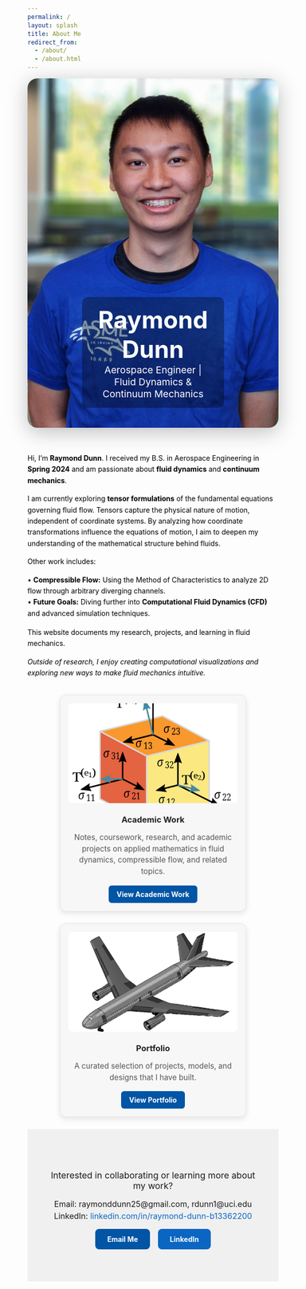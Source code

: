 ```yaml
---
permalink: /
layout: splash
title: About Me 
redirect_from: 
  - /about/
  - /about.html
---
```


<!-- Hero Image with Title Overlay -->
<div style="position:relative; width:100%; max-height:700px; overflow:hidden; border-radius:20px; box-shadow:0 8px 40px rgba(0,0,0,0.25); margin-bottom:50px;">
  <img src="/images/profile.jpg" alt="Raymond Dunn"
       style="width:100%; height:700px; object-fit:cover; object-position:center 10%; display:block;">
       
  <div style="position:absolute; bottom:40px; left:50%; transform:translateX(-50%); text-align:center; 
              color:#ffffff; background:rgba(0,0,0,0.35); padding:1rem 2rem; border-radius:12px;">
    <h1 style="font-size:3rem; margin:0;">Raymond Dunn</h1>
    <p style="font-size:1.2rem; margin:0;">Aerospace Engineer | Fluid Dynamics & Continuum Mechanics</p>
  </div>
</div>


<!-- Bio Section -->
<div style="max-width:none; margin:0 auto; text-align:left; line-height:1.6; color:#000000;">
  <p>Hi, I’m <strong>Raymond Dunn</strong>. I received my B.S. in Aerospace Engineering in <strong>Spring 2024</strong> and am passionate about <strong>fluid dynamics</strong> and <strong>continuum mechanics</strong>.</p>

  <p>I am currently exploring <strong>tensor formulations</strong> of the fundamental equations governing fluid flow. Tensors capture the physical nature of motion, independent of coordinate systems. By analyzing how coordinate transformations influence the equations of motion, I aim to deepen my understanding of the mathematical structure behind fluids.</p>

  <p>Other work includes:</p>
  <ul style="list-style-type:none; padding:0; margin:0 0 1rem 0;">
    <li>• <strong>Compressible Flow:</strong> Using the Method of Characteristics to analyze 2D flow through arbitrary diverging channels.</li>
    <li>• <strong>Future Goals:</strong> Diving further into <strong>Computational Fluid Dynamics (CFD)</strong> and advanced simulation techniques.</li>
  </ul>

  <p>This website documents my research, projects, and learning in fluid mechanics.</p>

  <p><em>Outside of research, I enjoy creating computational visualizations and exploring new ways to make fluid mechanics intuitive.</em></p>
</div>

<!-- Responsive Card Row -->
<style>
.rd-cards {
  display:flex;
  gap:1.5rem;
  justify-content:center;
  flex-wrap:wrap;
  margin-top:2rem;
}

.rd-card {
  background:#f7f7f7; /* light gray solid background */
  border-radius:12px;
  padding:1rem;
  max-width:340px;
  text-align:center;
  box-shadow:0 4px 12px rgba(0,0,0,0.1); /* subtle shadow */
  border:1px solid #e5e5e5; /* light border for definition */
  transition: transform 0.25s, box-shadow 0.25s;
}

.rd-card:hover {
  transform: translateY(-5px);
  box-shadow:0 8px 20px rgba(0,0,0,0.15); /* stronger shadow on hover */
}

.rd-card img {
  width:100%;
  height:200px; /* consistent with your other cards */
  object-fit:cover;
  border-radius:8px;
  margin-bottom:0.75rem;
}

.rd-card h3 {
  margin:0.5rem 0;
}

.rd-card h3 a {
  text-decoration:none;
  color:#222; /* dark readable text */
  transition:color 0.25s;
}

.rd-card h3 a:hover {
  color:#0055a5; /* brand blue hover */
}

.rd-card p {
  color:#555; /* medium-dark text for readability */
  margin-bottom:1rem;
  font-size:0.95rem;
  line-height:1.5;
}

.rd-btn {
  display:inline-block;
  padding:0.55rem 1rem;
  border-radius:6px; /* matches other buttons */
  text-decoration:none;
  font-weight:bold;
  background:#0055a5;
  color:#fff;
  transition:background 0.25s;
}

.rd-btn:hover {
  background:#003f7d; /* darker on hover */
}

@media (max-width:680px) {
  .rd-card {
    max-width:100%;
    width:100%;
  }
}
</style>

<div class="rd-cards">
  <div class="rd-card">
    <a href="/academics/">
      <img src="/images/tensorsimage.png" alt="Academic Work">
    </a>
    <h3><a href="/academics/">Academic Work</a></h3>
    <p> Notes, coursework, research, and academic projects on applied mathematics in fluid dynamics, compressible flow, and related topics.</p>
    <a class="rd-btn" href="/academics/">View Academic Work</a>
  </div>

  <div class="rd-card">
    <a href="/portfolio/">
      <img src="/images/portfolioimage.png" alt="Portfolio">
    </a>
    <h3><a href="/portfolio/">Portfolio</a></h3>
    <p>A curated selection of projects, models, and designs that I have built. </p>
    <a class="rd-btn" href="/portfolio/">View Portfolio</a>
  </div>

<!-- Footer CTA -->
<div style="text-align:center; padding:4rem 2rem; background:#f0f0f0;">
  <p style="font-size:1.1rem; margin-bottom:1rem;">Interested in collaborating or learning more about my work?</p>
  
  <!-- Contact info -->
  <p style="font-size:1rem; margin:0.25rem 0;">Email: raymonddunn25@gmail.com,  rdunn1@uci.edu </p>
  <p style="font-size:1rem; margin:0.25rem 0;">LinkedIn: <a href="https://www.linkedin.com/in/raymond-dunn-b13362200" target="_blank" style="color:#0a66c2; text-decoration:none;">linkedin.com/in/raymond-dunn-b13362200</a></p>
  
  <!-- Optional button links -->
  <div style="display:flex; justify-content:center; gap:1rem; flex-wrap:wrap; margin-top:1rem;">
    <a href="mailto: raymonddunn25@gmail.com" style="padding:0.75rem 1.5rem; background-color:#0055a5; color:#fff; border-radius:8px; text-decoration:none; font-weight:bold;">Email Me</a>
    <a href="https://www.linkedin.com/in/raymond-dunn-b13362200" target="_blank" style="padding:0.75rem 1.5rem; background-color:#0a66c2; color:#fff; border-radius:8px; text-decoration:none; font-weight:bold;">LinkedIn</a>
  </div>
</div>



